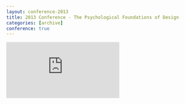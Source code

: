 ```yaml
---
layout: conference-2013
title: 2013 Conference - The Psychological Foundations of Design
categories: [archive]
conference: true
---
```


<div class="embed-container">
	<iframe src="http://2013.uxbrighton.org.uk/" frameborder="0"></iframe>
</div>




